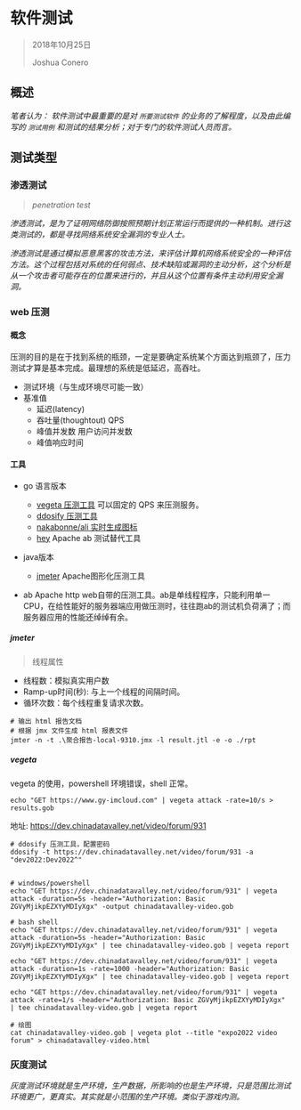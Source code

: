 # 软件测试

> 2018年10月25日
>
> Joshua Conero





## 概述

*笔者认为： 软件测试中最重要的是对 `所要测试软件` 的业务的了解程度，以及由此编写的 `测试用例` 和测试的结果分析；对于专门的软件测试人员而言。*





## 测试类型



### 渗透测试

> *penetration test*

*渗透测试，是为了证明网络防御按照预期计划正常运行而提供的一种机制。进行这类测试的，都是寻找网络系统安全漏洞的专业人士。*

*渗透测试是通过模拟恶意黑客的攻击方法，来评估计算机网络系统安全的一种评估方法。这个过程包括对系统的任何弱点、技术缺陷或漏洞的主动分析，这个分析是从一个攻击者可能存在的位置来进行的，并且从这个位置有条件主动利用安全漏洞。*



### web 压测

#### 概念

压测的目的是在于找到系统的瓶颈，一定是要确定系统某个方面达到瓶颈了，压力测试才算是基本完成。最理想的系统是低延迟，高吞吐。

- 测试环境（与生成环境尽可能一致）
- 基准值
  - 延迟(latency)
  - 吞吐量(thoughtout)            QPS
  - 峰值并发数                                   用户访问并发数
  - 峰值响应时间



#### 工具

- go 语言版本
  - [vegeta 压测工具](https://github.com/tsenart/vegeta)    可以固定的 QPS 来压测服务。
  - [ddosify 压测工具](https://github.com/ddosify/ddosify)
  - [nakabonne/ali 实时生成图标](https://github.com/nakabonne/ali)
  - [hey](https://github.com/rakyll/hey)   Apache ab 测试替代工具
  
- java版本
  - [jmeter](https://github.com/apache/jmeter) Apache图形化压测工具
  
- ab     Apache http web自带的压测工具。ab是单线程程序，只能利用单一CPU，在给性能好的服务器端应用做压测时，往往跑ab的测试机负荷满了；而服务器应用的性能还绰绰有余。

  

##### jmeter

> 线程属性

- 线程数：模拟真实用户数
- Ramp-up时间(秒): 与上一个线程的间隔时间。
- 循环次数：每个线程重复请求次数。



```shell
# 输出 html 报告文档
# 根据 jmx 文件生成 html 报表文件
jmter -n -t .\聚合报告-local-9310.jmx -l result.jtl -e -o ./rpt
```





##### vegeta

vegeta 的使用，powershell 环境错误，shell 正常。

```shell
echo "GET https://www.gy-imcloud.com" | vegeta attack -rate=10/s > results.gob
```



地址: https://dev.chinadatavalley.net/video/forum/931

```shell
# ddosify 压测工具，配置密码
ddosify -t https://dev.chinadatavalley.net/video/forum/931 -a "dev2022:Dev2022^"


# windows/powershell
echo "GET https://dev.chinadatavalley.net/video/forum/931" | vegeta attack -duration=5s -header="Authorization: Basic ZGVyMjikpEZXYyMDIyXgx" -output chinadatavalley-video.gob

# bash shell
echo "GET https://dev.chinadatavalley.net/video/forum/931" | vegeta attack -duration=5s -header="Authorization: Basic ZGVyMjikpEZXYyMDIyXgx" | tee chinadatavalley-video.gob | vegeta report

echo "GET https://dev.chinadatavalley.net/video/forum/931" | vegeta attack -duration=1s -rate=1000 -header="Authorization: Basic ZGVyMjikpEZXYyMDIyXgx" | tee chinadatavalley-video.gob | vegeta report

echo "GET https://dev.chinadatavalley.net/video/forum/931" | vegeta attack -rate=1/s -header="Authorization: Basic ZGVyMjikpEZXYyMDIyXgx" | tee chinadatavalley-video.gob | vegeta report

# 绘图
cat chinadatavalley-video.gob | vegeta plot --title "expo2022 video forum" > chinadatavalley-video.html
```





### 灰度测试

*灰度测试环境就是生产环境，生产数据，所影响的也是生产环境，只是范围比测试环境更广，更真实。其实就是小范围的生产环境。类似于游戏内测。*